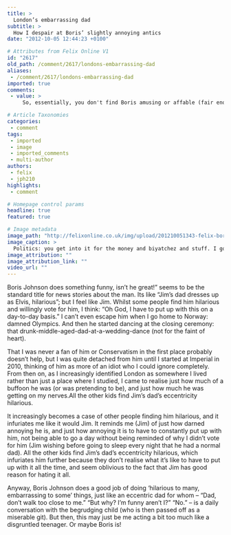 ```yaml
---
title: >
  London’s embarrassing dad
subtitle: >
  How I despair at Boris’ slightly annoying antics
date: "2012-10-05 12:44:23 +0100"

# Attributes from Felix Online V1
id: "2617"
old_path: /comment/2617/londons-embarrassing-dad
aliases:
 - /comment/2617/londons-embarrassing-dad
imported: true
comments:
 - value: >
     So, essentially, you don't find Boris amusing or affable (fair enough, I guess), but more than that you're annoyed that other people *do*? <br> <br>Seriously, grow up. There's not need to be so sensitive that the fact others are easily entertained by the beloved Mayor's sends you into spasms of rage. If you're not amused, just roll your eyes and ignore him. <br> <br>There's no way this can be some kind of permanent frustration for you, either. I move in quite political circles and I only rarely hear mention of Boris' latest escapades. If, as you say, you're no fan of Conservatism, and thus prefer to spend your time with normal people, then I can only imagine your exposure to Boris-based banter is even lower than my own. <br> <br>Untwist your knickers, my good man. If someone mentioning once in a blue moon that our Mayor made a lovable fool of himself lately is capable of inducing such vitriolic RAGE as is displayed in this column, then I can only prescribe a whole bottle of Chill-Pills.

# Article Taxonomies
categories:
 - comment
tags:
 - imported
 - image
 - imported_comments
 - multi-author
authors:
 - felix
 - jph210
highlights:
 - comment

# Homepage control params
headline: true
featured: true

# Image metadata
image_path: "http://felixonline.co.uk/img/upload/201210051343-felix-boris-ladyleg.jpeg"
image_caption: >
  Politics: you get into it for the money and biyatchez and stuff. I got into caption writing for the.
image_attribution: ""
image_attribution_link: ""
video_url: ""
---
```


Boris Johnson does something funny, isn’t he great!” seems to be the standard title for news stories about the man. Its like “Jim’s dad dresses up as Elvis, hilarious”; but I feel like Jim. Whilst some people find him hilarious and willingly vote for him, I think: “Oh God, I have to put up with this on a day-to-day basis.” I can’t even escape him when I go home to Norway: damned Olympics. And then he started dancing at the closing ceremony: that drunk-middle-aged-dad-at-a-wedding-dance (not for the faint of heart).

That I was never a fan of him or Conservatism in the first place probably doesn’t help, but I was quite detached from him until I started at Imperial in 2010, thinking of him as more of an idiot who I could ignore completely. From then on, as I increasingly identified London as somewhere I lived rather than just a place where I studied, I came to realise just how much of a buffoon he was (or was pretending to be), and just how much he was getting on my nerves.All the other kids find Jim’s dad’s eccentricity hilarious.

It increasingly becomes a case of other people finding him hilarious, and it infuriates me like it would Jim. It reminds me (Jim) of just how darned annoying he is, and just how annoying it is to have to constantly put up with him, not being able to go a day without being reminded of why I didn’t vote for him (Jim wishing before going to sleep every night that he had a normal dad). All the other kids find Jim’s dad’s eccentricity hilarious, which infuriates him further because they don’t realise what it’s like to have to put up with it all the time, and seem oblivious to the fact that Jim has good reason for hating it all.

Anyway, Boris Johnson does a good job of doing ‘hilarious to many, embarrassing to some’ things, just like an eccentric dad for whom – “Dad, don’t walk too close to me.” “But why? I’m funny aren’t I?” “No.” – is a daily conversation with the begrudging child (who is then passed off as a miserable git).
 But then, this may just be me acting a bit too much like a disgruntled teenager. Or maybe Boris is!
